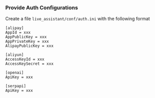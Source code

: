 ### Provide Auth Configurations
Create a file `live_assistant/conf/auth.ini` with the following format
```
[alipay]
AppId = xxx
AppPublicKey = xxx
AppPrivateKey = xxx
AlipayPublicKey = xxx

[aliyun]
AccessKeyId = xxx
AccessKeySecret = xxx

[openai]
ApiKey = xxx

[serpapi]
ApiKey = xxx
```
